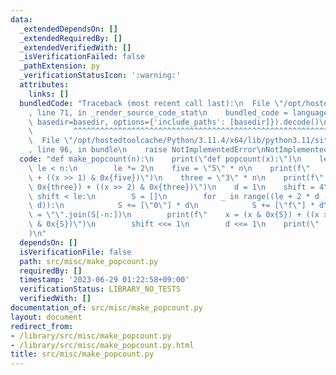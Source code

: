 ```yaml
---
data:
  _extendedDependsOn: []
  _extendedRequiredBy: []
  _extendedVerifiedWith: []
  _isVerificationFailed: false
  _pathExtension: py
  _verificationStatusIcon: ':warning:'
  attributes:
    links: []
  bundledCode: "Traceback (most recent call last):\n  File \"/opt/hostedtoolcache/Python/3.11.4/x64/lib/python3.11/site-packages/onlinejudge_verify/documentation/build.py\"\
    , line 71, in _render_source_code_stat\n    bundled_code = language.bundle(stat.path,\
    \ basedir=basedir, options={'include_paths': [basedir]}).decode()\n          \
    \         ^^^^^^^^^^^^^^^^^^^^^^^^^^^^^^^^^^^^^^^^^^^^^^^^^^^^^^^^^^^^^^^^^^^^^^^^^^^^^^^^^\n\
    \  File \"/opt/hostedtoolcache/Python/3.11.4/x64/lib/python3.11/site-packages/onlinejudge_verify/languages/python.py\"\
    , line 96, in bundle\n    raise NotImplementedError\nNotImplementedError\n"
  code: "def make_popcount(n):\n    print(\"def popcount(x):\")\n    le = 1\n    while\
    \ le < n:\n        le *= 2\n    five = \"5\" * n\n    print(f\"    x = (x & 0x{five})\
    \ + ((x >> 1) & 0x{five})\")\n    three = \"3\" * n\n    print(f\"    x = (x &\
    \ 0x{three}) + ((x >> 2) & 0x{three})\")\n    d = 1\n    shift = 4\n    while\
    \ shift < le:\n        S = []\n        for _ in range((le + 2 * d - 1) // (2 *\
    \ d)):\n            S += [\"0\"] * d\n            S += [\"f\"] * d\n        S\
    \ = \"\".join(S[-n:])\n        print(f\"    x = (x & 0x{S}) + ((x >> {shift})\
    \ & 0x{S})\")\n        shift <<= 1\n        d <<= 1\n    print(\"    return x\"\
    )\n"
  dependsOn: []
  isVerificationFile: false
  path: src/misc/make_popcount.py
  requiredBy: []
  timestamp: '2023-06-29 01:22:58+09:00'
  verificationStatus: LIBRARY_NO_TESTS
  verifiedWith: []
documentation_of: src/misc/make_popcount.py
layout: document
redirect_from:
- /library/src/misc/make_popcount.py
- /library/src/misc/make_popcount.py.html
title: src/misc/make_popcount.py
---
```


